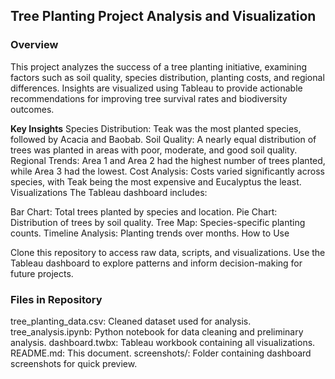 ## Tree Planting Project Analysis and Visualization
### Overview
This project analyzes the success of a tree planting initiative, examining factors such as soil quality, species distribution, planting costs, and regional differences. Insights are visualized using Tableau to provide actionable recommendations for improving tree survival rates and biodiversity outcomes.

**Key Insights**
Species Distribution: Teak was the most planted species, followed by Acacia and Baobab.
Soil Quality: A nearly equal distribution of trees was planted in areas with poor, moderate, and good soil quality.
Regional Trends: Area 1 and Area 2 had the highest number of trees planted, while Area 3 had the lowest.
Cost Analysis: Costs varied significantly across species, with Teak being the most expensive and Eucalyptus the least.
Visualizations
The Tableau dashboard includes:

Bar Chart: Total trees planted by species and location.
Pie Chart: Distribution of trees by soil quality.
Tree Map: Species-specific planting counts.
Timeline Analysis: Planting trends over months.
How to Use

Clone this repository to access raw data, scripts, and visualizations.
Use the Tableau dashboard to explore patterns and inform decision-making for future projects.

### Files in Repository

tree_planting_data.csv: Cleaned dataset used for analysis.
tree_analysis.ipynb: Python notebook for data cleaning and preliminary analysis.
dashboard.twbx: Tableau workbook containing all visualizations.
README.md: This document.
screenshots/: Folder containing dashboard screenshots for quick preview.
